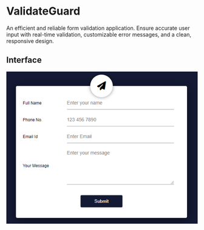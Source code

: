 # ValidateGuard
An efficient and reliable form validation application. Ensure accurate user input with real-time validation, customizable error messages, and a clean, responsive design.

## Interface

![ValidateGuard](/ValidateGuard.png)
